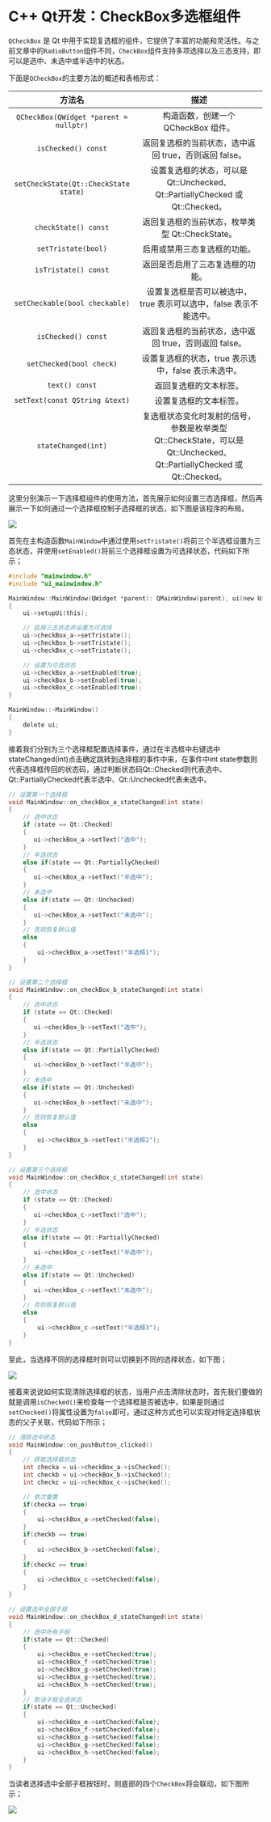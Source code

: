 # C++ Qt开发：CheckBox多选框组件

`QCheckBox` 是 Qt 中用于实现复选框的组件，它提供了丰富的功能和灵活性。与之前文章中的`RadioButton`组件不同，`CheckBox`组件支持多项选择以及三态支持，即可以是选中、未选中或半选中的状态。



下面是`QCheckBox`的主要方法的概述和表格形式：



|               **方法名**               |                           **描述**                           |
| :------------------------------------: | :----------------------------------------------------------: |
| `QCheckBox(QWidget *parent = nullptr)` |             构造函数，创建一个 QCheckBox 组件。              |
|          `isChecked() const`           |    返回复选框的当前状态，选中返回 true，否则返回 false。     |
| `setCheckState(Qt::CheckState state)`  | 设置复选框的状态，可以是 Qt::Unchecked、Qt::PartiallyChecked 或 Qt::Checked。 |
|          `checkState() const`          |       返回复选框的当前状态，枚举类型 Qt::CheckState。        |
|          `setTristate(bool)`           |                 启用或禁用三态复选框的功能。                 |
|          `isTristate() const`          |               返回是否启用了三态复选框的功能。               |
|     `setCheckable(bool checkable)`     | 设置复选框是否可以被选中，true 表示可以选中，false 表示不能选中。 |
|          `isChecked() const`           |    返回复选框的当前状态，选中返回 true，否则返回 false。     |
|        `setChecked(bool check)`        |     设置复选框的状态，true 表示选中，false 表示未选中。      |
|             `text() const`             |                    返回复选框的文本标签。                    |
|     `setText(const QString &text)`     |                    设置复选框的文本标签。                    |
|          `stateChanged(int)`           | 复选框状态变化时发射的信号，参数是枚举类型 Qt::CheckState，可以是 Qt::Unchecked、Qt::PartiallyChecked 或 Qt::Checked。 |

这里分别演示一下选择框组件的使用方法，首先展示如何设置三态选择框，然后再展示一下如何通过一个选择框控制子选择框的状态，如下图是该程序的布局。



![](https://blogwnx-bucket.oss-cn-beijing.aliyuncs.com/img/image-20240401170958532-17119626030541.png)



首先在主构造函数`MainWindow`中通过使用`setTristate()`将前三个半选框设置为三态状态，并使用`setEnabled()`将前三个选择框设置为可选择状态，代码如下所示；

```c
#include "mainwindow.h"
#include "ui_mainwindow.h"

MainWindow::MainWindow(QWidget *parent): QMainWindow(parent), ui(new Ui::MainWindow)
{
    ui->setupUi(this);

    // 启用三态状态并设置为可选择
    ui->checkBox_a->setTristate();
    ui->checkBox_b->setTristate();
    ui->checkBox_c->setTristate();

    // 设置为可选状态
    ui->checkBox_a->setEnabled(true);
    ui->checkBox_b->setEnabled(true);
    ui->checkBox_c->setEnabled(true);
}

MainWindow::~MainWindow()
{
    delete ui;
}

```

接着我们分别为三个选择框配置选择事件，通过在半选框中右键选中stateChanged(int)点击确定跳转到选择框的事件中来，在事件中int state参数则代表选择框传回的状态码，通过判断状态码Qt::Checked则代表选中、Qt::PartiallyChecked代表半选中、Qt::Unchecked代表未选中。

```c
// 设置第一个选择框
void MainWindow::on_checkBox_a_stateChanged(int state)
{
    // 选中状态
    if (state == Qt::Checked)
    {
       ui->checkBox_a->setText("选中");
    }
    // 半选状态
    else if(state == Qt::PartiallyChecked)
    {
       ui->checkBox_a->setText("半选中");
    }
    // 未选中
    else if(state == Qt::Unchecked)
    {
       ui->checkBox_a->setText("未选中");
    }
    // 否则恢复默认值
    else
    {
        ui->checkBox_a->setText("半选框1");
    }
}

// 设置第二个选择框
void MainWindow::on_checkBox_b_stateChanged(int state)
{
    // 选中状态
    if (state == Qt::Checked)
    {
       ui->checkBox_b->setText("选中");
    }
    // 半选状态
    else if(state == Qt::PartiallyChecked)
    {
       ui->checkBox_b->setText("半选中");
    }
    // 未选中
    else if(state == Qt::Unchecked)
    {
       ui->checkBox_b->setText("未选中");
    }
    // 否则恢复默认值
    else
    {
        ui->checkBox_b->setText("半选框2");
    }
}

// 设置第三个选择框
void MainWindow::on_checkBox_c_stateChanged(int state)
{
    // 选中状态
    if (state == Qt::Checked)
    {
       ui->checkBox_c->setText("选中");
    }
    // 半选状态
    else if(state == Qt::PartiallyChecked)
    {
       ui->checkBox_c->setText("半选中");
    }
    // 未选中
    else if(state == Qt::Unchecked)
    {
       ui->checkBox_c->setText("未选中");
    }
    // 否则恢复默认值
    else
    {
        ui->checkBox_c->setText("半选框3");
    }
}

```

至此，当选择不同的选择框时则可以切换到不同的选择状态，如下图；



![](https://blogwnx-bucket.oss-cn-beijing.aliyuncs.com/img/image-20240401171137171-17119626983762.png)





接着来说说如何实现清除选择框的状态，当用户点击清除状态时，首先我们要做的就是调用`isChecked()`来检查每一个选择框是否被选中，如果是则通过`setChecked()`将属性设置为`false`即可，通过这种方式也可以实现对特定选择框状态的父子关联，代码如下所示；

```c
// 清除选中状态
void MainWindow::on_pushButton_clicked()
{
    // 获取选择框状态
    int checka = ui->checkBox_a->isChecked();
    int checkb = ui->checkBox_b->isChecked();
    int checkc = ui->checkBox_c->isChecked();

    // 依次重置
    if(checka == true)
    {
        ui->checkBox_a->setChecked(false);
    }
    if(checkb == true)
    {
        ui->checkBox_b->setChecked(false);
    }
    if(checkc == true)
    {
        ui->checkBox_c->setChecked(false);
    }
}

// 设置选中全部子框
void MainWindow::on_checkBox_d_stateChanged(int state)
{
    // 选中所有子框
    if(state == Qt::Checked)
    {
        ui->checkBox_e->setChecked(true);
        ui->checkBox_f->setChecked(true);
        ui->checkBox_g->setChecked(true);
        ui->checkBox_g->setChecked(true);
        ui->checkBox_h->setChecked(true);
    }
    // 取消子框全选状态
    if(state == Qt::Unchecked)
    {
        ui->checkBox_e->setChecked(false);
        ui->checkBox_f->setChecked(false);
        ui->checkBox_g->setChecked(false);
        ui->checkBox_g->setChecked(false);
        ui->checkBox_h->setChecked(false);
    }
}

```

当读者选择选中全部子框按钮时，则底部的四个`CheckBox`将会联动，如下图所示；



![](https://blogwnx-bucket.oss-cn-beijing.aliyuncs.com/img/image-20240401171214246-17119627353433.png)

